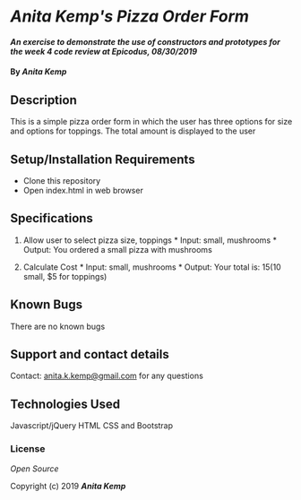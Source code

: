 # _Anita Kemp's Pizza Order Form_

#### _An exercise to demonstrate the use of constructors and prototypes for the week 4 code review at Epicodus, 08/30/2019_

#### By _Anita Kemp_

## Description

This is a simple pizza order form in which the user has three options for size and options for toppings. The total amount is displayed to the user

## Setup/Installation Requirements

* Clone this repository
* Open index.html in web browser

## Specifications
  1. Allow user to select pizza size, toppings
    * Input: small, mushrooms
    * Output: You ordered a small pizza with mushrooms

  2. Calculate Cost
    * Input: small, mushrooms
    * Output: Your total is: $15 ($10 small, $5 for toppings)

## Known Bugs

There are no known bugs

## Support and contact details

Contact: anita.k.kemp@gmail.com for any questions

## Technologies Used

Javascript/jQuery
HTML
CSS and Bootstrap

### License

*Open Source*

Copyright (c) 2019 **_Anita Kemp_**
